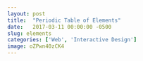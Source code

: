 ```yaml
---
layout: post
title:  "Periodic Table of Elements"
date:   2017-03-11 00:00:00 -0500
slug: elements
categories: ['Web', 'Interactive Design']
image: oZPwn40zCK4
---
```

